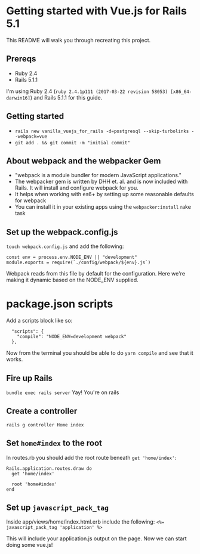 # Getting started with Vue.js for Rails 5.1
This README will walk you through recreating this project.

## Prereqs
* Ruby 2.4
* Rails 5.1.1

I'm using Ruby 2.4 (`ruby 2.4.1p111 (2017-03-22 revision 58053) [x86_64-darwin16]`) and Rails 5.1.1 for this guide.

## Getting started
* `rails new vanilla_vuejs_for_rails -d=postgresql --skip-turbolinks --webpack=vue`
* `git add . && git commit -m "initial commit"`

## About webpack and the webpacker Gem
* "webpack is a module bundler for modern JavaScript applications."
* The webpacker gem is written by DHH et. al. and is now included with Rails. It will install and configure webpack for you.
* It helps when working with es6+ by setting up some reasonable defaults for webpack
* You can install it in your existing apps using the `webpacker:install` rake task

## Set up the webpack.config.js
`touch webpack.config.js` and add the following:
```
const env = process.env.NODE_ENV || "development"
module.exports = require(`./config/webpack/${env}.js`)
```
Webpack reads from this file by default for the configuration. Here we're making it dynamic based on the NODE_ENV supplied.

# package.json scripts
Add a scripts block like so:
```
  "scripts": {
    "compile": "NODE_ENV=development webpack"
  },
```
Now from the terminal you should be able to do `yarn compile` and see that it works.

## Fire up Rails
`bundle exec rails server`
Yay! You're on rails

## Create a controller
`rails g controller Home index`

## Set `home#index` to the root
In routes.rb you should add the root route beneath `get 'home/index'`:
```
Rails.application.routes.draw do
  get 'home/index'

  root 'home#index'
end
```

## Set up `javascript_pack_tag`
Inside app/views/home/index.html.erb include the following:
`<%= javascript_pack_tag 'application' %>`

This will include your application.js output on the page. Now we can start doing some vue.js!

